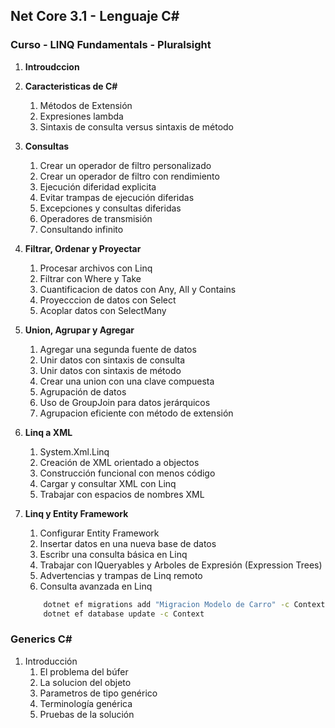 ## Net Core 3.1 - Lenguaje C# 

### Curso - LINQ Fundamentals - Pluralsight

1. **Introudccion**
2. **Caracteristicas de C#**
    1. Métodos de Extensión
    2. Expresiones lambda
    3. Sintaxis de consulta versus sintaxis de método
3. **Consultas**
    1. Crear un operador de filtro personalizado
    2. Crear un operador de filtro con rendimiento
    3. Ejecución diferidad explicita
    4. Evitar trampas de ejecución diferidas
    5. Excepciones y consultas diferidas
    6. Operadores de transmisión
    7. Consultando infinito
4. **Filtrar, Ordenar y Proyectar**
    1. Procesar archivos con Linq
    2. Filtrar con Where y Take
    3. Cuantificacion de datos con Any, All y Contains
    4. Proyecccion de datos con Select
    5. Acoplar datos con SelectMany
5. **Union, Agrupar y Agregar**
    1. Agregar una segunda fuente de datos
    2. Unir datos con sintaxis de consulta
    3. Unir datos con sintaxis de método
    4. Crear una union con una clave compuesta
    5. Agrupación de datos 
    6. Uso de GroupJoin para datos jerárquicos
    7. Agrupacion eficiente con método de extensión
6. **Linq a XML**
    1. System.Xml.Linq
    2. Creación de XML orientado a objectos
    3. Construcción funcional con menos código
    4. Cargar y consultar XML con Linq
    5. Trabajar con espacios de nombres XML
7. **Linq y Entity Framework**
    1. Configurar Entity Framework
    2. Insertar datos en una nueva base de datos
    3. Escribr una consulta básica en Linq
    4. Trabajar con IQueryables y Arboles de Expresión (Expression Trees)
    5. Advertencias y trampas de Linq remoto
    6. Consulta avanzada en Linq

    ``` bash
        dotnet ef migrations add "Migracion Modelo de Carro" -c Context
        dotnet ef database update -c Context
    ```


### Generics C#

1. Introducción
    1. El problema del búfer
    2. La solucion del objeto
    3. Parametros de tipo genérico
    4. Terminología genérica
    5. Pruebas de la solución
